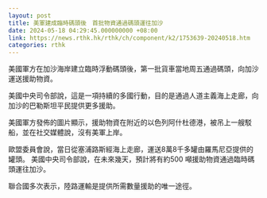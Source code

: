 ```yaml
---
layout: post
title: 美軍建成臨時碼頭後　首批物資通過碼頭運往加沙
date: 2024-05-18 04:29:45.000000000 +08:00
link: https://news.rthk.hk/rthk/ch/component/k2/1753639-20240518.htm
categories: rthk
---
```


美國軍方在加沙海岸建立臨時浮動碼頭後，第一批貨車當地周五通過碼頭，向加沙運送援助物資。

美國中央司令部說，這是一項持續的多國行動，目的是通過人道主義海上走廊，向加沙的巴勒斯坦平民提供更多援助。

美國軍方發佈的圖片顯示，援助物資在附近的以色列阿什杜德港，被吊上一艘駁船，並在社交媒體說，沒有美軍上岸。

歐盟委員會說，當日從塞浦路斯經海上走廊，運送8萬8千多罐由羅馬尼亞提供的罐頭。 美國中央司令部說，在未來幾天，預計將有約500 噸援助物資通過臨時碼頭運往加沙。

聯合國多次表示，陸路運輸是提供所需數量援助的唯一途徑。
